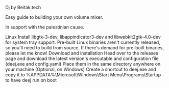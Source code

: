 Dj by Beitak.tech

Easy guide to building your own volume mixer.

In support with the palestinian cause.

Linux
Install libgtk-3-dev, libappindicator3-dev and libwebkit2gtk-4.0-dev for system tray support. Pre-built Linux binaries aren't currently released, so you'll need to build from source. If there's demand for pre-built binaries, please let me know!
Download and installation
Head over to the releases page and download the latest version's executable and configuration file (deej.exe and config.yaml)
Place them in the same directory anywhere on your machine
(Optional, on Windows) Create a shortcut to deej.exe and copy it to %APPDATA%\Microsoft\Windows\Start Menu\Programs\Startup to have deej run on boot




















